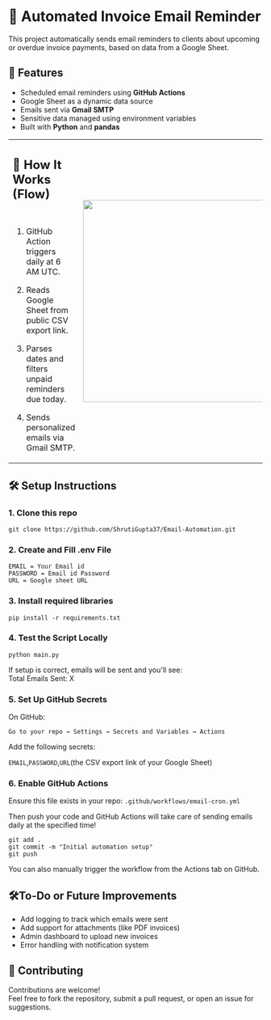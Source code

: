 # 📧 Automated Invoice Email Reminder

This project automatically sends email reminders to clients about upcoming or overdue invoice payments, based on data from a Google Sheet.

## 🚀 Features

- Scheduled email reminders using **GitHub Actions**
- Google Sheet as a dynamic data source
- Emails sent via **Gmail SMTP**
- Sensitive data managed using environment variables
- Built with **Python** and **pandas**


<table>
  <tr>
    <td>

## 🔄 How It Works (Flow)<br><br>
1. GitHub Action triggers daily at 6 AM UTC.
2. Reads Google Sheet from public CSV export link.
3. Parses dates and filters unpaid reminders due today.
4. Sends personalized emails via Gmail SMTP.

    </td>
    <td>
      <img src="https://github.com/user-attachments/assets/e1fc549c-cac3-4bc5-99d8-d95f1c09dabd" width="400" height="400" />
    </td>
  </tr>
</table>



## 🛠️ Setup Instructions
### 1. Clone this repo
```
git clone https://github.com/ShrutiGupta37/Email-Automation.git
```
### 2. Create and Fill .env File
```
EMAIL = Your Email id
PASSWORD = Email id Password 
URL = Google sheet URL
```
### 3. Install required libraries
```
pip install -r requirements.txt
```
### 4. Test the Script Locally
```
python main.py
```
If setup is correct, emails will be sent and you'll see:<br>
Total Emails Sent: X

### 5. Set Up GitHub Secrets
On GitHub: <br>

`Go to your repo → Settings → Secrets and Variables → Actions`

Add the following secrets:

`EMAIL`,`PASSWORD`,`URL`(the CSV export link of your Google Sheet)

### 6. Enable GitHub Actions
Ensure this file exists in your repo:
`.github/workflows/email-cron.yml`

Then push your code and GitHub Actions will take care of sending emails daily at the specified time!
```
git add .
git commit -m "Initial automation setup"
git push
```
You can also manually trigger the workflow from the Actions tab on GitHub.

## 🛠️To-Do or Future Improvements
- Add logging to track which emails were sent
- Add support for attachments (like PDF invoices)
- Admin dashboard to upload new invoices
- Error handling with notification system

## 🤝 Contributing

Contributions are welcome!  
Feel free to fork the repository, submit a pull request, or open an issue for suggestions.



